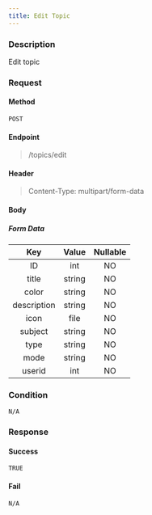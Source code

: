 ```yaml
---
title: Edit Topic
---
```


### Description
Edit topic
### Request
#### Method
    POST

#### Endpoint
> /topics/edit

#### Header
> Content-Type: multipart/form-data

#### Body
##### Form Data
| Key         | Value   | Nullable|
| :---------: | :-----: |:-------:|
|ID           |int      |NO|
| title       | string  |NO |      
| color       | string  |NO|
| description | string  |NO|
| icon        | file    |NO|
| subject     | string  |NO|
| type        | string  |NO|
| mode        | string  |NO|
|userid     | int     |NO|

### Condition
    N/A
### Response
#### Success
    TRUE
#### Fail
    N/A